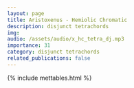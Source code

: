 ```yaml
---
layout: page
title: Aristoxenus - Hemiolic Chromatic
description: disjunct tetrachords
img: 
audio: /assets/audio/x_hc_tetra_dj.mp3
importance: 31
category: disjunct tetrachords
related_publications: false
--- 
```


{% include mettables.html %}